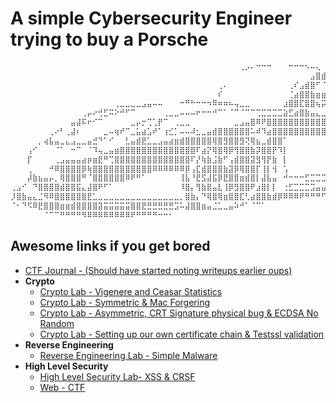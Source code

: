 # A simple Cybersecurity Engineer trying to buy a Porsche

```bash
⠀⠀⠀⠀⠀⠀⠀⠀⠀⠀⠀⠀⠀⠀⠀⠀⠀⠀⠀⠀⠀⠀⠀⠀⠀⠀⠀⠀⠀⠀⠀⠀⠀⠀⠀⠀⠀⠀⠀⠀⠀⠀⢀⡠⠄⠒⠒⠒⠀⠀⠀⠒⠒⠒⠢⠤⢄⠀⣀⣤⣿⣿⡿⠿⠿⠷⣶⣶⣤⣄⣀⠀⠀⠀⠀⠀⠀⠀⠀⠀⠀⠀⠀⠀⠀⠀⠀⠀⠀⠀⠀⠀⠀⠀⠀⠀⠀⣀
⠀⠀⠀⠀⠀⠀⠀⠀⠀⠀⠀⠀⠀⠀⠀⠀⠀⠀⠀⠀⠀⠀⠀⠀⠀⠀⠀⠀⠀⠀⠀⠀⠀⠀⠀⠀⠀⠀⠀⠀⠀⠀⠀⠀⠀⠀⠀⠀⠀⠀⠀⠀⠀⠀⠀⣠⣿⣾⣿⣿⣟⣉⣉⣁⡀⠀⢀⠂⢸⡏⢻⣿⡷⣶⣿⣛⠛⠛⠛⠛⠛⠛⠛⠛⠛⠛⠛⠓⠒⢶⣶⣶⠗⢲⣏⣁⣠⡾
⠀⠀⠀⠀⠀⠀⠀⠀⠀⠀⠀⠀⠀⠀⠀⠀⠀⠀⠀⠀⠀⠀⠀⠀⠀⠀⠀⠀⠀⠀⠀⠀⠀⠀⠀⠀⠀⠀⢀⠄⠀⠀⠀⠀⠀⠀⠀⠀⠀⠀⠀⢀⠎⣠⣾⣿⠋⠈⠻⣍⢛⣿⣿⣿⣿⣦⣉⠉⠀⣷⢄⡙⣷⣄⠈⠙⠻⢶⣤⣄⡀⠀⠀⠀⠀⠀⠀⠀⣠⣾⣿⣿⡀⠈⠉⠀⠀⠀
⠀⠀⠀⠀⠀⠀⠀⠀⠀⠀⠀⠀⠀⠀⠀⠀⠀⠀⠀⠀⠀⠀⠀⠀⠀⠀⠀⠀⠀⠀⠀⠀⠀⠀⠀⠀⠀⠀⠎⠀⠀⠀⠀⠀⠀⠀⠀⠀⠀⠀⠀⢈⣴⣿⣿⣷⣶⣶⣶⣬⣿⣿⣿⣿⣿⣿⣿⣿⣿⣿⠀⠋⠙⠿⣧⡀⠀⠀⣙⣿⡍⢳⣦⣤⣤⣤⣴⣾⣿⣿⣿⣿⠇⠀⠀⠀⠀⠀
⠀⠀⠀⠀⠀⠀⠀⠀⠀⠀⠀⠀⠀⠀⠀⠀⠀⠀⠀⢀⣀⣀⣀⣀⣠⣤⠤⠤⠀⠀⠀⠒⠛⠓⠒⠒⠲⠿⠶⠶⠦⢤⣀⣀⠀⠀⠀⠀⠀⠀⣰⣿⣿⣏⣿⣿⢦⡭⠭⠭⡵⠿⠿⠿⢿⠙⠿⠯⠽⠿⠤⣤⣤⡶⣾⡷⠒⠊⠉⠁⠈⠛⠿⢭⣻⣿⡿⢛⠋⠉⠙⠃⠀⠀⠀⠀⠀⠀
⠀⠀⠀⠀⠀⠀⠀⠀⠀⠀⠀⠀⠀⢀⡤⠔⢚⣋⠭⠕⠚⠋⠉⠀⠀⠀⠀⠀⢀⣀⣀⠤⠤⠤⠖⠒⠒⠚⠉⠁⠈⠉⠈⠉⠉⢉⣉⣉⣉⣉⣵⣋⣴⣿⣷⣤⣄⣀⣀⣀⣀⣀⣀⣀⣀⣀⣤⣤⣤⣤⣶⣾⡿⣿⢿⣿⠛⣆⠀⠀⠀⠀⠀⠀⢈⣻⣷⣼⣷⣤⠀⠀⠀⠀⠀⠀⠀⠀
⠀⠀⠀⠀⠀⠀⠀⠀⠀⠀⠀⣤⣼⠯⠖⠊⠉⠀⠀⠀⠀⠀⣀⡤⡒⢉⢁⡟⠉⠀⢀⣀⣀⠀⠀⠀⠀⠀⠀⠀⠀⣀⣠⣤⣿⠿⠟⣿⣿⣿⣿⣿⣿⣿⣿⣿⣿⣿⣿⣿⣿⣿⣿⣯⣭⣭⣭⣤⣤⣴⣿⣿⣶⣿⣾⡿⣰⣿⣿⣷⣶⣶⣶⣿⣿⣿⣿⣿⣿⣿⣷⡀⠀⠀⠀⠀⠀⠀
⠀⠀⠀⠀⠀⠀⠀⢀⠔⠃⢀⣼⠆⠀⠀⠀⠀⣀⠤⢶⠞⠉⣀⣥⣴⣡⠞⠁⢰⣊⡁⠤⠤⠼⣂⣀⣤⣾⣿⣿⣿⣿⣿⣿⠥⠾⠹⣴⣿⣿⣿⣿⣿⣿⣿⣿⣿⣿⣿⣿⣿⣿⣿⣿⣿⣿⣿⣿⣿⡿⠿⣿⣿⣿⡿⣿⣿⣿⣿⣿⣿⣿⣿⣿⣿⣵⣿⣿⣿⣿⣿⡷⠀⠀⠀⠀⠀⠀
⠀⠀⠀⠀⠀⡀⢴⣧⣤⣀⣄⣠⣀⣀⣤⣚⠙⠁⠊⠀⠀⣃⣤⣾⣟⣁⣀⣠⣤⣴⣶⣾⣿⣿⣿⣿⣿⢿⣿⣻⣿⣿⣻⢝⢿⣦⣀⣾⣿⣿⠁⠀⠀⠀⠀⠀⠀⠀⠀⠀⠀⠀⠀⠀⠀⠀⠀⠀⠀⠀⠀⢠⣿⣿⡾⠯⠭⣝⣻⣿⣿⡟⣾⢟⣿⣿⣿⣿⣾⣿⠁⠀⠀⠀⠀⠀⠀⠀
⠀⠀⠀⢠⠊⠀⠀⠀⠈⠁⠀⠒⠉⠀⠈⠹⢤⣀⣤⣶⣿⣿⣿⣿⣿⣿⣿⣿⣿⣿⣿⣿⣿⣿⠏⣴⡝⢿⣿⢿⡿⢻⣿⣿⣷⡽⣿⣿⡟⠹⡇⠀⠀⠀⠀⠀⠀⠀⠀⠀⠀⠀⠀⠀⠀⠀⠀⠀⠀⠀⢀⣿⣿⣿⣿⣿⣿⣿⣿⣿⡿⢸⣿⣼⣿⣿⣿⣿⣹⣻⣀⡄⠀⠀⠀⠀⠀⠀
⠀⠀⠀⡏⠀⠀⠀⠀⢀⣠⣤⣤⣤⣴⡶⣶⣟⠛⢉⣿⣿⣿⣿⣿⣿⣿⣿⣿⣿⣿⣿⣿⣿⠏⡜⢷⣷⣨⣷⠋⢠⣾⣿⣿⣽⣻⢻⡟⣷⠀⡇⠀⠀⠀⠀⠀⠀⠀⠀⠀⠀⠀⠀⠀⠀⠀⠀⠀⢀⣴⣿⣿⣿⣿⣿⣿⣿⡿⠟⠁⡇⢸⣏⣿⣿⣿⣿⣿⣿⣿⣩⡄⠀⠀⠀⠀⠀⠀
⠀⠀⠀⢀⠀⠀⠀⠚⠿⣿⣿⣿⣿⡿⢷⣿⣿⣿⣿⣿⣿⣿⣿⣿⣿⣿⠿⠿⠿⠿⠿⠿⡿⢠⣏⣾⣿⣿⣿⣷⣽⡿⢿⣿⣿⡏⢸⡇⢺⠀⢡⠀⠀⠀⠀⠀⠀⠀⣀⣀⣀⣀⣀⡠⠤⠤⠤⠖⠛⠋⣉⣐⣚⣉⡉⠙⠓⠒⠒⢺⣷⠘⣿⣿⣿⣿⣿⣷⡿⠷⠟⠁⠀⠀⠀⠀⠀⠀
⠀⠀⠀⡼⣷⣦⣤⡤⡀⢿⣿⣿⣿⠛⠈⣿⣿⣿⣿⣿⣿⠿⠟⠛⠁⠀⠀⠀⠀⠀⠀⢸⣧⠘⣟⣫⣼⣯⡿⣟⣿⣿⣶⣾⣿⡇⣼⣧⣤⠀⠚⠒⠒⠒⣋⣉⣉⣉⣭⣤⠤⠤⠴⠶⠒⠒⠛⠛⠋⣉⣉⣉⣁⣀⣀⣀⣀⣀⣀⣸⣿⣧⡈⠻⠿⣟⣻⠟⠁⠀⠀⠀⠀⠀⠀⠀⠀⠀
⢀⣠⠊⠀⠙⣿⣿⣿⣿⣾⣿⣿⣯⣄⣼⣿⠟⠋⠁⠀⠀⠀⠀⠀⠀⠀⠀⠀⠀⠀⠀⠸⣿⡄⢻⣷⣿⣤⣇⢸⡿⣻⣿⣿⠟⣰⣿⡇⡇⠀⢐⣋⣉⣉⣉⣩⣤⣤⣤⣶⣶⣶⣶⣶⣾⣿⣿⠿⠿⠿⠿⠿⠿⠷⠤⠤⠤⠀⠉⠉⠉⠛⠛⠒⠒⠊⠁⠀⠀⠀⠀⠀⠀⠀⠀⠀⠀⠀
⡸⣿⣷⣤⣄⣈⠻⠿⣿⣿⣿⣿⣿⣿⣟⣁⣀⣀⣀⣀⣀⣀⣀⣀⣀⣀⣀⣀⣀⣀⣀⡀⣿⣷⡄⠙⢿⣿⢿⣶⣿⣿⣏⢃⣴⣿⣿⣷⣾⡿⠿⠿⠿⠟⠛⠛⠛⠋⠉⠉⠉⠉⠀⠀⠀⠀⠀⠀⠀⠀⠀⠀⠀⠀⠀⠀⠀⠀⠀⠀⠀⠀⠀⠀⠀⠀⠀⠀⠀⠀⠀⠀⠀⠀⠀⠀⠀⠀
⠈⠂⠙⠫⠿⣟⣿⣿⣿⣶⣶⣾⣿⣿⣿⣿⣽⣭⣭⣭⣭⣭⣿⣿⣟⣛⣛⣛⣛⣛⣩⠥⣼⣿⣿⣶⣤⣈⣁⣀⣤⠵⠚⠁⠈⠉⠁⠀⠀⠀⠀⠀⠀⠀⠀⠀⠀⠀⠀⠀⠀⠀⠀⠀⠀⠀⠀⠀⠀⠀⠀⠀⠀⠀⠀⠀⠀⠀⠀⠀⠀⠀⠀⠀⠀⠀⠀⠀⠀⠀⠀⠀⠀⠀⠀⠀⠀⠀
⠀⠀⠀⠀⠀⠀⠈⠉⠉⠛⠛⠛⠛⠻⠿⠿⠿⠿⠿⠿⠿⠿⠟⠛⠛⠛⠛⠒⠒⠂⠀⠀⠀⠀⠀⠀⠀⠀⠀⠀⠀⠀⠀⠀⠀⠀⠀⠀⠀⠀⠀⠀⠀⠀⠀⠀⠀⠀⠀⠀⠀⠀⠀⠀⠀⠀⠀⠀⠀⠀⠀⠀⠀⠀⠀⠀⠀⠀⠀⠀⠀⠀⠀⠀⠀⠀⠀⠀⠀⠀⠀⠀⠀⠀⠀⠀⠀⠀
```

## Awesome links if you get bored

- [CTF Journal - (Should have started noting writeups earlier oups)](https://github.com/nathanrayburn/ctf_journey)
- **Crypto**
	- [Crypto Lab - Vigenere and Ceasar Statistics](https://github.com/nathanrayburn/crypto_lab01)
	- [Crypto Lab - Symmetric & Mac Forgering](https://github.com/nathanrayburn/crypto_labo2/tree/main)
	- [Crypto Lab - Asymmetric, CRT Signature physical bug & ECDSA No Random ](https://github.com/nathanrayburn/crypto_labo3)
	- [Crypto Lab - Setting up our own certificate chain & Testssl validation](https://github.com/nathanrayburn/crypto_labo4)
- **Reverse Engineering**
	- [Reverse Engineering Lab - Simple Malware](https://github.com/nathanrayburn/slb/blob/main/Lab01/doc/rapport.md)
- **High Level Security**
	- [High Level Security Lab- XSS & CRSF](https://github.com/nathanrayburn/SLH/tree/main/lab01)
	- [Web - CTF]()

